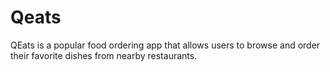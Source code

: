 # Qeats
QEats is a popular food ordering app that allows users to browse and order their favorite dishes from nearby restaurants.
